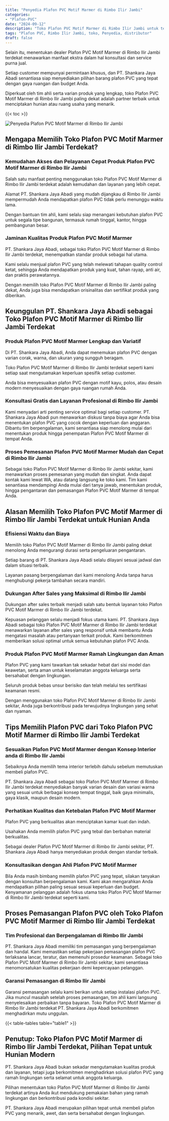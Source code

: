 ```yaml
---
title: "Penyedia Plafon PVC Motif Marmer di Rimbo Ilir Jambi"
categories: 
- "Plafon-PVC"
date: "2024-09-12"
description: "Toko Plafon PVC Motif Marmer di Rimbo Ilir Jambi untuk tempat tinggal, office, dan gerai. Plafon unggulan, variasi motif, warna modern, dengan servis penempatan dikerjakan oleh teknisi profesional dan jaminan resmi!|Jasa penjualan Plafon PVC Motif Marmer di Rimbo Ilir Jambi untuk keperluan tempat tinggal, perkantoran, atau toko, beserta produk unggulan dan instalasi oleh tenaga ahli profesional serta garansi resmi.|Solusi Plafon PVC Motif Marmer di Rimbo Ilir Jambi yang terpercaya bagi hunian, office, dan ritel, bersama produk terbaik dan instalasi oleh tenaga ahli ahli serta kepastian resmi.|Penjualan Plafon PVC Motif Marmer di Rimbo Ilir Jambi bagi tempat tinggal, office, dan gerai, dengan plafon berkualitas dan pemasangan ditangani oleh tim profesional, lengkap beserta kepastian resmi.}"
tags: "Plafon PVC, Rimbo Ilir Jambi, toko, Penyedia, distributor"
draft: false
---
```


Selain itu, menentukan dealer Plafon PVC Motif Marmer di Rimbo Ilir Jambi terdekat menawarkan manfaat ekstra dalam hal konsultasi dan service purna jual.

Setiap customer mempunyai permintaan khusus, dan PT. Shankara Jaya Abadi senantiasa siap menyediakan pilihan barang plafon PVC yang tepat dengan gaya ruangan dan budget Anda.

Diperkuat oleh tim ahli serta varian produk yang lengkap, toko Plafon PVC Motif Marmer di Rimbo Ilir Jambi paling dekat adalah partner terbaik untuk menciptakan hunian atau ruang usaha yang menarik.

{{< toc >}}

![Penyedia Plafon PVC Motif Marmer di Rimbo Ilir Jambi](/images/Plafon-PVC/Penyedia-Plafon-PVC-Motif-Marmer-di-Rimbo-Ilir-Jambi.png)


## Mengapa Memilih Toko Plafon PVC Motif Marmer di Rimbo Ilir Jambi Terdekat?

### Kemudahan Akses dan Pelayanan Cepat Produk Plafon PVC Motif Marmer di Rimbo Ilir Jambi

Salah satu manfaat penting menggunakan toko Plafon PVC Motif Marmer di Rimbo Ilir Jambi terdekat adalah kemudahan dan layanan yang lebih cepat.

Alamat PT. Shankara Jaya Abadi yang mudah dijangkau di Rimbo Ilir Jambi mempermudah Anda mendapatkan plafon PVC tidak perlu menunggu waktu lama.

Dengan bantuan tim ahli, kami selalu siap menangani kebutuhan plafon PVC untuk segala tipe bangunan, termasuk rumah tinggal, kantor, hingga pembangunan besar.

### Jaminan Kualitas Produk Plafon PVC Motif Marmer

PT. Shankara Jaya Abadi, sebagai toko Plafon PVC Motif Marmer di Rimbo Ilir Jambi terdekat, menempatkan standar produk sebagai hal utama.

Kami selalu menjual plafon PVC yang telah melewati tahapan quality control ketat, sehingga Anda mendapatkan produk yang kuat, tahan rayap, anti air, dan praktis perawatannya.

Dengan memilih toko Plafon PVC Motif Marmer di Rimbo Ilir Jambi paling dekat, Anda juga bisa mendapatkan orisinalitas dan sertifikat produk yang diberikan.

## Keunggulan PT. Shankara Jaya Abadi sebagai Toko Plafon PVC Motif Marmer di Rimbo Ilir Jambi Terdekat

### Produk Plafon PVC Motif Marmer Lengkap dan Variatif

Di PT. Shankara Jaya Abadi, Anda dapat menemukan plafon PVC dengan varian corak, warna, dan ukuran yang sungguh beragam.

Toko Plafon PVC Motif Marmer di Rimbo Ilir Jambi terdekat seperti kami setiap saat mengutamakan keperluan spesifik setiap customer.

Anda bisa menyesuaikan plafon PVC dengan motif kayu, polos, atau desain modern menyesuaikan dengan gaya ruangan rumah Anda.

### Konsultasi Gratis dan Layanan Profesional di Rimbo Ilir Jambi

Kami menyadari arti penting service optimal bagi setiap customer. PT. Shankara Jaya Abadi pun menawarkan diskusi tanpa biaya agar Anda bisa menentukan plafon PVC yang cocok dengan keperluan dan anggaran. Dibantu tim berpengalaman, kami senantiasa siap menolong mulai dari menentukan produk hingga penempatan Plafon PVC Motif Marmer di tempat Anda.

### Proses Pemesanan Plafon PVC Motif Marmer Mudah dan Cepat di Rimbo Ilir Jambi

Sebagai toko Plafon PVC Motif Marmer di Rimbo Ilir Jambi sekitar, kami menawarkan proses pemesanan yang mudah dan singkat. Anda dapat kontak kami lewat WA, atau datang langsung ke toko kami. Tim kami senantiasa mendampingi Anda mulai dari tanya jawab, menentukan produk, hingga pengantaran dan pemasangan Plafon PVC Motif Marmer di tempat Anda.

## Alasan Memilih Toko Plafon PVC Motif Marmer di Rimbo Ilir Jambi Terdekat untuk Hunian Anda

### Efisiensi Waktu dan Biaya

Memilih toko Plafon PVC Motif Marmer di Rimbo Ilir Jambi paling dekat menolong Anda mengurangi durasi serta pengeluaran pengantaran.

Setiap barang di PT. Shankara Jaya Abadi selalu dilayani sesuai jadwal dan dalam situasi terbaik.

Layanan pasang berpengalaman dari kami menolong Anda tanpa harus menghubungi pekerja tambahan secara mandiri.

### Dukungan After Sales yang Maksimal di Rimbo Ilir Jambi

Dukungan after sales terbaik menjadi salah satu bentuk layanan toko Plafon PVC Motif Marmer di Rimbo Ilir Jambi terdekat.

Kepuasan pelanggan selalu menjadi fokus utama kami. PT. Shankara Jaya Abadi sebagai toko Plafon PVC Motif Marmer di Rimbo Ilir Jambi terdekat menawarkan layanan after sales yang responsif untuk membantu Anda mengatasi masalah atau pertanyaan terkait produk. Kami berkomitmen memberikan solusi optimal untuk semua kebutuhan plafon PVC Anda.

### Produk Plafon PVC Motif Marmer Ramah Lingkungan dan Aman

Plafon PVC yang kami tawarkan tak sekadar hebat dari sisi model dan keawetan, serta aman untuk keselamatan anggota keluarga serta bersahabat dengan lingkungan.

Seluruh produk bebas unsur berisiko dan telah melalui tes sertifikasi keamanan resmi.

Dengan menggunakan toko Plafon PVC Motif Marmer di Rimbo Ilir Jambi sekitar, Anda juga berkontribusi pada terwujudnya lingkungan yang sehat dan nyaman.

## Tips Memilih Plafon PVC dari Toko Plafon PVC Motif Marmer di Rimbo Ilir Jambi Terdekat

### Sesuaikan Plafon PVC Motif Marmer dengan Konsep Interior anda di Rimbo Ilir Jambi

Sebaiknya Anda memilih tema interior terlebih dahulu sebelum memutuskan membeli plafon PVC.

PT. Shankara Jaya Abadi sebagai toko Plafon PVC Motif Marmer di Rimbo Ilir Jambi terdekat menyediakan banyak varian desain dan variasi warna yang sesuai untuk berbagai konsep tempat tinggal, baik gaya minimalis, gaya klasik, maupun desain modern.

### Perhatikan Kualitas dan Ketebalan Plafon PVC Motif Marmer

Plafon PVC yang berkualitas akan menciptakan kamar kuat dan indah.

Usahakan Anda memilih plafon PVC yang tebal dan berbahan material berkualitas.

Sebagai dealer Plafon PVC Motif Marmer di Rimbo Ilir Jambi sekitar, PT. Shankara Jaya Abadi hanya menyediakan produk dengan standar terbaik.

### Konsultasikan dengan Ahli Plafon PVC Motif Marmer

Bila Anda masih bimbang memilih plafon PVC yang tepat, silakan tanyakan dengan konsultan berpengalaman kami. Kami akan mengarahkan Anda mendapatkan pilihan paling sesuai sesuai keperluan dan budget. Kenyamanan pelanggan adalah fokus utama toko Plafon PVC Motif Marmer di Rimbo Ilir Jambi terdekat seperti kami.

## Proses Pemasangan Plafon PVC oleh Toko Plafon PVC Motif Marmer di Rimbo Ilir Jambi Terdekat

### Tim Profesional dan Berpengalaman di Rimbo Ilir Jambi

PT. Shankara Jaya Abadi memiliki tim pemasangan yang berpengalaman dan handal. Kami memastikan setiap pekerjaan pemasangan plafon PVC terlaksana lancar, teratur, dan memenuhi prosedur keamanan. Sebagai toko Plafon PVC Motif Marmer di Rimbo Ilir Jambi sekitar, kami senantiasa menomorsatukan kualitas pekerjaan demi kepercayaan pelanggan.

### Garansi Pemasangan di Rimbo Ilir Jambi

Garansi pemasangan selalu kami berikan untuk setiap instalasi plafon PVC. Jika muncul masalah setelah proses pemasangan, tim ahli kami langsung menyelesaikan perbaikan tanpa bayaran. Toko Plafon PVC Motif Marmer di Rimbo Ilir Jambi terdekat PT. Shankara Jaya Abadi berkomitmen menghadirkan mutu unggulan.

{{< table-tables table="table1" >}}

## Penutup: Toko Plafon PVC Motif Marmer di Rimbo Ilir Jambi Terdekat, Pilihan Tepat untuk Hunian Modern

PT. Shankara Jaya Abadi bukan sekadar mengutamakan kualitas produk dan layanan, tetapi juga berkomitmen menghadirkan solusi plafon PVC yang ramah lingkungan serta selamat untuk anggota keluarga.

Pilihan menentukan toko Plafon PVC Motif Marmer di Rimbo Ilir Jambi terdekat artinya Anda ikut mendukung pemakaian bahan yang ramah lingkungan dan berkontribusi pada kondisi sekitar.

PT. Shankara Jaya Abadi merupakan pilihan tepat untuk membeli plafon PVC yang menarik, awet, dan serta bersahabat dengan lingkungan.